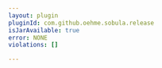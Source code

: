 ```yaml
---
layout: plugin
pluginId: com.github.oehme.sobula.release
isJarAvailable: true
error: NONE
violations: []

---
```

